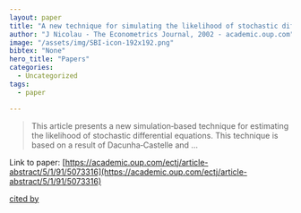 ```yaml
---
layout: paper
title: "A new technique for simulating the likelihood of stochastic differential equations"
author: "J Nicolau - The Econometrics Journal, 2002 - academic.oup.com"
image: "/assets/img/SBI-icon-192x192.png"
bibtex: "None"
hero_title: "Papers"
categories:
  - Uncategorized
tags:
  - paper

---
```

>This article presents a new simulation‐based technique for estimating the likelihood of stochastic differential equations. This technique is based on a result of Dacunha‐Castelle and …

Link to paper: [https://academic.oup.com/ectj/article-abstract/5/1/91/5073316](https://academic.oup.com/ectj/article-abstract/5/1/91/5073316)

[cited by](https://scholar.google.com/scholar?cites=12036698140441818239&as_sdt=2005&sciodt=0,5&hl=en&num=20)
